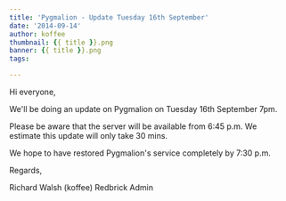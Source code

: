 ```yaml
---
title: 'Pygmalion - Update Tuesday 16th September'
date: '2014-09-14'
author: koffee
thumbnail: {{ title }}.png
banner: {{ title }}.png
tags:

---
```


Hi everyone,

We'll be doing an update on Pygmalion on Tuesday 16th September 7pm.

Please be aware that the server will be available from 6:45 p.m.
We estimate this update will only take 30 mins.

We hope to have restored Pygmalion's service completely by 7:30 p.m.

Regards,

Richard Walsh (koffee)
Redbrick Admin

